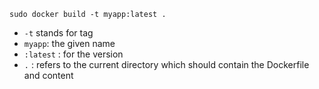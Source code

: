`sudo docker build -t myapp:latest .`
- `-t` stands for tag
- `myapp`: the given name 
- `:latest` : for the version 
- `.` : refers to the current directory which should contain the Dockerfile and content 